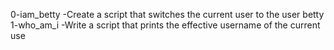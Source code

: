 0-iam_betty -Create a script that switches the current user to the user betty
1-who_am_i -Write a script that prints the effective username of the current use
